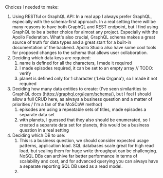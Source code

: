 Choices I needed to make:

1. Using RESTful or GraphQL API:
    In a real app I always prefer GraphQL, especially with the schema-first approach. In a real setting there will be many reasons to have both GraphQL and REST endpoint, but I find using GraphQL to be a better choice for almost any project. Especially with the Apollo Federation. What's also crucial, GraphQL schema makes a great source of truth for data types and a great start for a built-in documentation of the backend. Apollo Studio also have some cool tools for proposed changes to the schema that allows user collaboration.
2. Deciding which data keys are required:
   1. name is defined for all the characters, I made it required
   2. I made episodes required, it can be set to an empty array // TODO: verify
   3. planet is defined only for 1 character ('Leia Organa'), so I made it not required
3. Deciding how many data entities to create: (I've seen similarities to GraphQL docs (https://graphql.org/learn/schema/), but I feel I should allow a full CRUD here, as always a business question and a matter of priorities / I'm a fan of the MoSCoW method)
    1. episodes are using a repeatable sets of titles, made episodes a separate data set
    2. with planets, I guessed that they also should be enumerated, so I created a separate data set for planets, this would be a business question in a real setting
4. Deciding which DB to use:
   1. This is a business question, we should consider expected usage patterns, application load. SQL databases scale great for high read load, but scaling them for huge write throughput can be challenging. NoSQL DBs can archive far better performance in terms of scalability and cost, and for advanced querying you can always have a separate reporting SQL DB used as a read model.
   2. 
